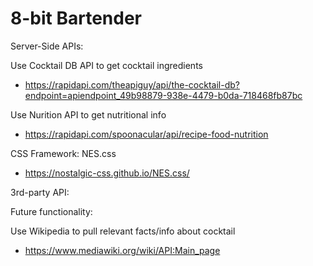 # 8-bit Bartender

Server-Side APIs:

Use Cocktail DB API to get cocktail ingredients
- https://rapidapi.com/theapiguy/api/the-cocktail-db?endpoint=apiendpoint_49b98879-938e-4479-b0da-718468fb87bc

Use Nurition API to get nutritional info
- https://rapidapi.com/spoonacular/api/recipe-food-nutrition


CSS Framework: NES.css
- https://nostalgic-css.github.io/NES.css/


3rd-party API:



Future functionality:

Use Wikipedia to pull relevant facts/info about cocktail
- https://www.mediawiki.org/wiki/API:Main_page





